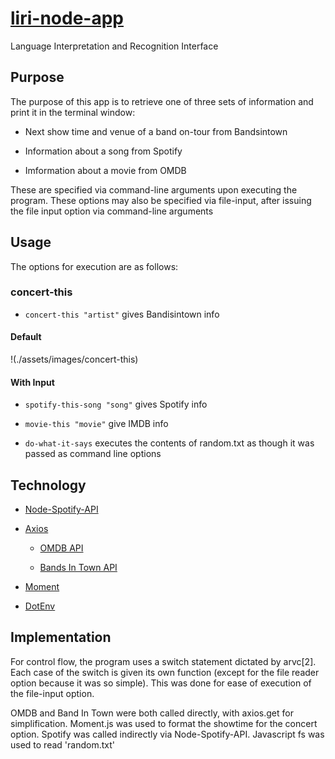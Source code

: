 # [liri-node-app](https://github.com/jmeuwissen/liri-node-app)
Language Interpretation and Recognition Interface

## Purpose

The purpose of this app is to retrieve one of three sets of information and print it in the terminal window:

* Next show time and venue of a band on-tour from Bandsintown

* Information about a song from Spotify

* Imformation about a movie from OMDB

These are specified via command-line arguments upon executing the program. These options may also be specified via file-input, after issuing the file input option via command-line arguments

## Usage

The options for execution are as follows:

### concert-this

* `concert-this "artist"` gives Bandisintown info

#### Default

!(./assets/images/concert-this)

#### With Input

* `spotify-this-song "song"` gives Spotify info

* `movie-this "movie"` give IMDB info

* `do-what-it-says` executes the contents of random.txt as though it was passed as command line options

## Technology

   * [Node-Spotify-API](https://www.npmjs.com/package/node-spotify-api)

   * [Axios](https://www.npmjs.com/package/axios)

     * [OMDB API](http://www.omdbapi.com)

     * [Bands In Town API](http://www.artists.bandsintown.com/bandsintown-api)

   * [Moment](https://www.npmjs.com/package/moment)

   * [DotEnv](https://www.npmjs.com/package/dotenv)

## Implementation

For control flow, the program uses a switch statement dictated by arvc[2]. Each case of the switch is given its own function (except for the file reader option because it was so simple). This was done for ease of execution of the file-input option. 

OMDB and Band In Town were both called directly, with axios.get for simplification. Moment.js was used to format the showtime for the concert option. Spotify was called indirectly via Node-Spotify-API. Javascript fs was used to read 'random.txt'

